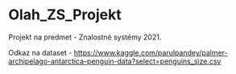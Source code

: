 # Olah_ZS_Projekt
Projekt na predmet - Znalostné systémy 2021.

Odkaz na dataset - https://www.kaggle.com/parulpandey/palmer-archipelago-antarctica-penguin-data?select=penguins_size.csv
